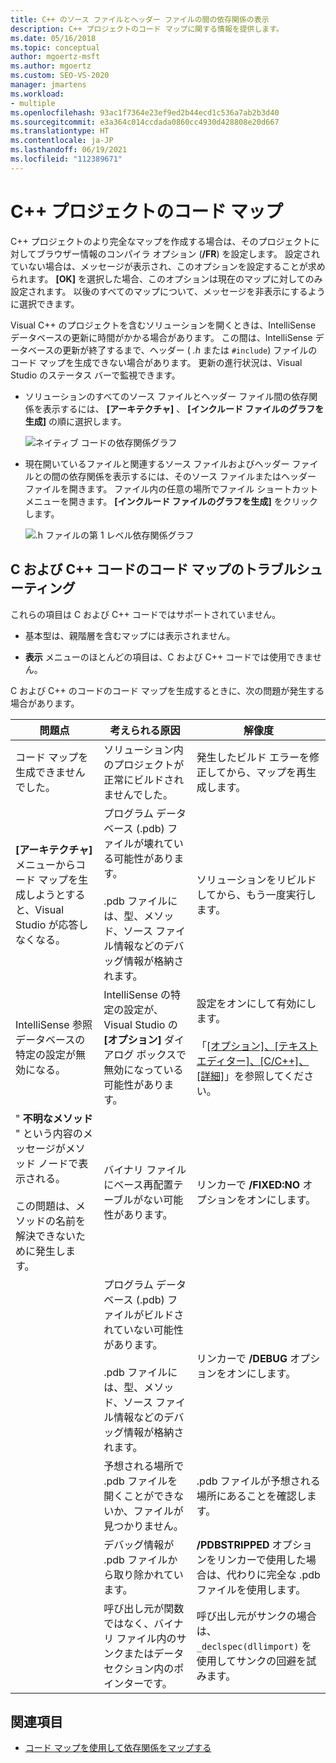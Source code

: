 ```yaml
---
title: C++ のソース ファイルとヘッダー ファイルの間の依存関係の表示
description: C++ プロジェクトのコード マップに関する情報を提供します。
ms.date: 05/16/2018
ms.topic: conceptual
author: mgoertz-msft
ms.author: mgoertz
ms.custom: SEO-VS-2020
manager: jmartens
ms.workload:
- multiple
ms.openlocfilehash: 93ac1f7364e23ef9ed2b44ecd1c536a7ab2b3d40
ms.sourcegitcommit: e3a364c014ccdada0860cc4930d428808e20d667
ms.translationtype: HT
ms.contentlocale: ja-JP
ms.lasthandoff: 06/19/2021
ms.locfileid: "112389671"
---
```

# <a name="code-maps-for-c-projects"></a>C++ プロジェクトのコード マップ

C++ プロジェクトのより完全なマップを作成する場合は、そのプロジェクトに対してブラウザー情報のコンパイラ オプション (**/FR**) を設定します。 設定されていない場合は、メッセージが表示され、このオプションを設定することが求められます。 **[OK]** を選択した場合、このオプションは現在のマップに対してのみ設定されます。 以後のすべてのマップについて、メッセージを非表示にするように選択できます。

Visual C++ のプロジェクトを含むソリューションを開くときは、IntelliSense データベースの更新に時間がかかる場合があります。 この間は、IntelliSense データベースの更新が終了するまで、ヘッダー ( *.h* または `#include`) ファイルのコード マップを生成できない場合があります。 更新の進行状況は、Visual Studio のステータス バーで監視できます。

- ソリューションのすべてのソース ファイルとヘッダー ファイル間の依存関係を表示するには、 **[アーキテクチャ]** 、 **[インクルード ファイルのグラフを生成]** の順に選択します。

   ![ネイティブ コードの依存関係グラフ](../modeling/media/dependencygraphgeneral_nativecode.png)

- 現在開いているファイルと関連するソース ファイルおよびヘッダー ファイルとの間の依存関係を表示するには、そのソース ファイルまたはヘッダー ファイルを開きます。 ファイル内の任意の場所でファイル ショートカット メニューを開きます。 **[インクルード ファイルのグラフを生成]** をクリックします。

   ![.h ファイルの第 1 レベル依存関係グラフ](../modeling/media/dependencygraph_native_firstlevel.png)

## <a name="troubleshoot-code-maps-for-c-and-c-code"></a>C および C++ コードのコード マップのトラブルシューティング

これらの項目は C および C++ コードではサポートされていません。

- 基本型は、親階層を含むマップには表示されません。

- **表示** メニューのほとんどの項目は、C および C++ コードでは使用できません。

C および C++ のコードのコード マップを生成するときに、次の問題が発生する場合があります。

|**問題点**|**考えられる原因**|**解像度**|
|-|-|-|
|コード マップを生成できませんでした。|ソリューション内のプロジェクトが正常にビルドされませんでした。|発生したビルド エラーを修正してから、マップを再生成します。|
|**[アーキテクチャ]** メニューからコード マップを生成しようとすると、Visual Studio が応答しなくなる。|プログラム データベース (.pdb) ファイルが壊れている可能性があります。<br /><br /> .pdb ファイルには、型、メソッド、ソース ファイル情報などのデバッグ情報が格納されます。|ソリューションをリビルドしてから、もう一度実行します。|
|IntelliSense 参照データベースの特定の設定が無効になる。|IntelliSense の特定の設定が、Visual Studio の **[オプション]** ダイアログ ボックスで無効になっている可能性があります。|設定をオンにして有効にします。<br /><br /> 「[[オプション]、[テキスト エディター]、[C/C++]、[詳細]](../ide/reference/options-text-editor-c-cpp-advanced.md)」を参照してください。|
|" **不明なメソッド** " という内容のメッセージがメソッド ノードで表示される。<br /><br /> この問題は、メソッドの名前を解決できないために発生します。|バイナリ ファイルにベース再配置テーブルがない可能性があります。|リンカーで **/FIXED:NO** オプションをオンにします。|
||プログラム データベース (.pdb) ファイルがビルドされていない可能性があります。<br /><br /> .pdb ファイルには、型、メソッド、ソース ファイル情報などのデバッグ情報が格納されます。|リンカーで **/DEBUG** オプションをオンにします。|
||予想される場所で .pdb ファイルを開くことができないか、ファイルが見つかりません。|.pdb ファイルが予想される場所にあることを確認します。|
||デバッグ情報が .pdb ファイルから取り除かれています。|**/PDBSTRIPPED** オプションをリンカーで使用した場合は、代わりに完全な .pdb ファイルを使用します。|
||呼び出し元が関数ではなく、バイナリ ファイル内のサンクまたはデータ セクション内のポインターです。|呼び出し元がサンクの場合は、 `_declspec(dllimport)` を使用してサンクの回避を試みます。|

## <a name="see-also"></a>関連項目

- [コード マップを使用して依存関係をマップする](../modeling/map-dependencies-across-your-solutions.md)
